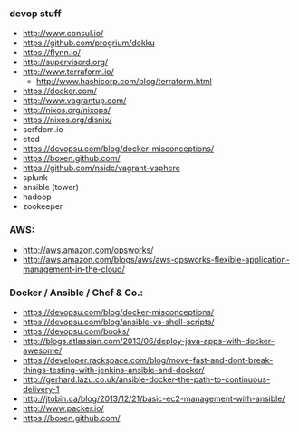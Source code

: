 ### devop stuff
* http://www.consul.io/
* https://github.com/progrium/dokku
* https://flynn.io/
* http://supervisord.org/
* http://www.terraform.io/
    * http://www.hashicorp.com/blog/terraform.html
* https://docker.com/
* http://www.vagrantup.com/
* http://nixos.org/nixops/
* https://nixos.org/disnix/
* serfdom.io
* etcd
* https://devopsu.com/blog/docker-misconceptions/
* https://boxen.github.com/
* https://github.com/nsidc/vagrant-vsphere
* splunk
* ansible (tower)
* hadoop
* zookeeper

### AWS:
* http://aws.amazon.com/opsworks/
* http://aws.amazon.com/blogs/aws/aws-opsworks-flexible-application-management-in-the-cloud/

### Docker / Ansible / Chef & Co.:

* https://devopsu.com/blog/docker-misconceptions/
* https://devopsu.com/blog/ansible-vs-shell-scripts/
* https://devopsu.com/books/
* http://blogs.atlassian.com/2013/06/deploy-java-apps-with-docker-awesome/
* https://developer.rackspace.com/blog/move-fast-and-dont-break-things-testing-with-jenkins-ansible-and-docker/
* http://gerhard.lazu.co.uk/ansible-docker-the-path-to-continuous-delivery-1
* http://jtobin.ca/blog/2013/12/21/basic-ec2-management-with-ansible/
* http://www.packer.io/
* https://boxen.github.com/